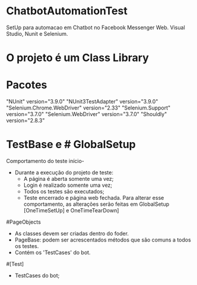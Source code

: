 # ChatbotAutomationTest
SetUp para automacao em Chatbot no Facebook Messenger Web. Visual Studio, Nunit e Selenium.

# O projeto é um Class Library

# Pacotes
 "NUnit" version="3.9.0"
 "NUnit3TestAdapter" version="3.9.0"
 "Selenium.Chrome.WebDriver" version="2.33" 
 "Selenium.Support" version="3.7.0"
 "Selenium.WebDriver" version="3.7.0"
 "Shouldly" version="2.8.3"


# TestBase e # GlobalSetup
Comportamento do teste início-
  - Durante a execução do projeto de teste:
     - A página é aberta somente uma vez;
     - Login é realizado somente uma vez;
	 - Todos os testes são executados;
	 - Teste encerrado e página web fechada.
Para alterar esse comportamento, as alterações serão feitas em GlobalSetup 
[OneTimeSetUp] e OneTimeTearDown]

#PageObjects
- As classes devem ser criadas dentro do foder.
- PageBase: podem ser acrescentados métodos que são comuns a todos os testes.
- Contém os 'TestCases' do bot.

#[Test]
- TestCases do bot;
